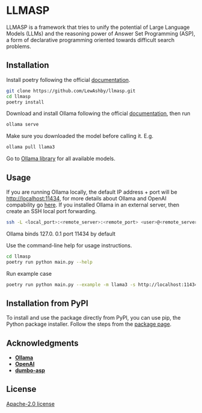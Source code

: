 # LLMASP

LLMASP is a framework that tries to unify the potential of Large Language Models (LLMs) and the reasoning power of Answer Set Programming (ASP), a form of declarative programming oriented towards difficult search problems.

## Installation

Install poetry following the official [documentation](https://python-poetry.org/docs/).

```bash
git clone https://github.com/LewAshby/llmasp.git
cd llmasp
poetry install
```

Download and install Ollama following the official [documentation](https://ollama.com/download), then run

```bash
ollama serve
```

Make sure you downloaded the model before calling it. E.g.

```bash
ollama pull llama3
```

Go to [Ollama library](https://ollama.com/library) for all available models.

## Usage

If you are running Ollama locally, the default IP address + port will be <http://localhost:11434>, for more details about Ollama and OpenAI compability go [here](https://ollama.com/blog/openai-compatibility).
If you installed Ollama in an external server, then create an SSH local port forwarding.

```bash
ssh -L <local_port>:<remote_server>:<remote_port> <user>@<remote_server>
```

Ollama binds 127.0. 0.1 port 11434 by default

Use the command-line help for usage instructions.

```bash
cd llmasp
poetry run python main.py --help
```

Run example case

```bash
poetry run python main.py --example -m llama3 -s http://localhost:11434/v1
```

## Installation from PyPI
To install and use the package directly from PyPI, you can use pip, the Python package installer. Follow the steps from the [package page](https://pypi.org/project/llmasp/).

## Acknowledgments

* [**Ollama**](https://ollama.com/)
* [**OpenAI**](https://platform.openai.com/docs/overview)
* [**dumbo-asp**](https://pypi.org/project/dumbo-asp/)

## License

[Apache-2.0 license](https://www.apache.org/licenses/LICENSE-2.0)